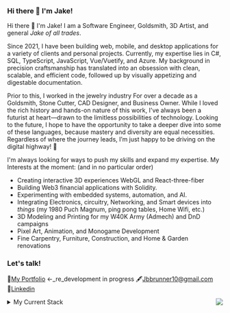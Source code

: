 ### Hi there 👋 I'm Jake!

Hi there 👋 I'm Jake!
I am a Software Engineer, Goldsmith, 3D Artist, and general *Jake of all trades*.

Since 2021, I have been building web, mobile, and desktop applications for a variety of clients and personal projects. 
Currently, my expertise lies in C#, SQL, TypeScript, JavaScript, Vue/Vuetify, and Azure. 
My background in precision craftsmanship has translated into an obsession with clean, scalable, and efficient code, followed up by visually appetizing and digestable documentation.

Prior to this, I worked in the jewelry industry For over a decade as a Goldsmith, Stone Cutter, CAD Designer, and Business Owner.
While I loved the rich history and hands-on nature of this work, I've always been a futurist at heart—drawn to the limitless possibilities of technology. 
Looking to the future, I hope to have the opportunity to take a deeper dive into some of these languages, because mastery and diversity are equal necessities.
Regardless of where the journey leads, I’m just happy to be driving on the digital highway! 🤖

I'm always looking for ways to push my skills and expand my expertise. My Interests at the moment: (and in no particular order)
- Creating interactive 3D experiences WebGL and React-three-fiber
- Building Web3 financial applications with Solidity.
- Experimenting with embedded systems, automation, and AI.
- Integrating Electronics, circuitry, Networking, and Smart devices into _things_ (my 1980 Puch Magnum, ping pong tables, Home Wifi, etc.)
- 3D Modeling and Printing for my W40K Army (Admech) and DnD campaigns
- Pixel Art, Animation, and Monogame Development
- Fine Carpentry, Furniture, Construction, and Home & Garden renovations
### Let's talk!

🚧[My Portfolio](https://www.jakebrunner.com) <-_re_development in progress
🖋️[Jbbrunner10@gmail.com](https://mail.google.com/a/google.com/?view=cm&fs=1&to=jbbrunner10@gmail.com)
🔗[Linkedin](https://www.linkedin.com/in/jake-brunner-21760522b/)

<img align="right" src="https://github-readme-stats.vercel.app/api/top-langs/?username=JAndrew13&theme=blue-green" />

<details>
<summary> My Current Stack <img src="https://github.com/ladunjexa/ladunjexa/blob/main/assets/lightning.gif?raw=true" width="12" /> </summary>

#### **Core Languages**
[![Python](https://img.shields.io/badge/Python-14354C.svg?logo=python&logoColor=white)](https://github.com/search?l=Python&q=user%3Aladunjexa+language%3Ac&type=Repositories)
[![JavaScript](https://img.shields.io/badge/JavaScript-F7DF1E.svg?logo=javascript&logoColor=black)](https://github.com/search?l=JavaScript&q=user%3Aladunjexa+language%3Ac&type=Repositories)
[![CSS](https://img.shields.io/badge/CSS-1572B6.svg?logo=css3&logoColor=white)](https://github.com/search?l=CSS&q=user%3Aladunjexa+language%3Ac&type=Repositories)
[![HTML](https://img.shields.io/badge/HTML-E34F26.svg?logo=html5&logoColor=white)](https://github.com/search?l=HTML&q=user%3Aladunjexa+language%3Ac&type=Repositories)
[![.NET](https://img.shields.io/badge/--512BD4?logo=.net&logoColor=ffffff)](https://dotnet.microsoft.com/)
[![Markdown](https://img.shields.io/badge/Markdown-000000.svg?logo=markdown&logoColor=white)](https://github.com/search?l=Markdown&q=user%3Aladunjexa+language%3Ac&type=Repositories)


#### Frameworks, Platforms and Libraries

![React](https://img.shields.io/badge/React-20232a.svg?logo=react&logoColor=%2361DAFB)
![Node.js](https://img.shields.io/badge/Node.js-43853D.svg?logo=node.js&logoColor=white)
![Express.js](https://img.shields.io/badge/Express.js-404d59.svg?logo=express&logoColor=white)
![Bootstrap](https://img.shields.io/badge/Bootstrap-7952B3.svg?logo=bootstrap&logoColor=white)
![Flutter](https://img.shields.io/badge/Flutter-02569B.svg?logo=flutter&logoColor=white)
  
  
![jQuery](https://img.shields.io/badge/jQuery-%230769AD.svg?logo=jquery&logoColor=white)
![Postman](https://img.shields.io/badge/Postman-FF6C37?logo=postman&logoColor=white)
[![Docker](https://badgen.net/badge/icon/docker?icon=docker&label)](https://https://docker.com/)
[![Npm](https://badgen.net/badge/icon/npm?icon=npm&label)](https://https://npmjs.com/)
![Terminal](https://badgen.net/badge/icon/terminal?icon=terminal&label)

#### IDEs/Editors, Version Control

![Visual Studio Code](https://img.shields.io/badge/Visual%20Studio%20Code-0078d7.svg?logo=visual-studio-code&logoColor=white)
![PyCharm](https://img.shields.io/badge/PyCharm-143?logo=pycharm&logoColor=black&color=black&labelColor=green)
[![Visual Studio](https://img.shields.io/badge/--6C33AF?logo=visual%20studio)](https://visualstudio.microsoft.com)
  
  
![Android Studio](https://img.shields.io/badge/Android%20Studio-008678.svg?logo=android-studio&logoColor=white)
![Git](https://img.shields.io/badge/Git-F05033.svg?logo=git&logoColor=white)
![GitHub](https://img.shields.io/badge/GitHub-%23121011.svg?logo=github&logoColor=white)

#### Databases & Hosting
[![Azure](https://badgen.net/badge/icon/azure?icon=azure&label)](https://azure.microsoft.com)
![MongoDB](https://img.shields.io/badge/MongoDB-%234ea94b.svg?logo=mongodb&logoColor=white)
![Heroku](https://img.shields.io/badge/Heroku-%23430098.svg?logo=heroku&logoColor=white)
![GitHub Pages](https://img.shields.io/badge/GitHub%20Pages-327FC7.svg?logo=github&logoColor=white)
 </details>







<!--
<img src="http://github-profile-summary-cards.vercel.app/api/cards/stats?username=JAndrew13&theme=tokyonight" width="32.5%">
<img src="http://github-profile-summary-cards.vercel.app/api/cards/repos-per-language?username=Jandrew13&theme=tokyonight" width="32.5%">
<img src="https://github-readme-stats.vercel.app/api/top-langs/?username=JAndrew13&layout=compact&langs_count=10&theme=tokyonight&hide_border=true&hide=procfile,pawn,javascript,html,css&exclude_repo=samp-dev-tools,survey-system.wca,Advanced-Calculator.WFA,Encryption-Generator.WFA,Bunch-of-Console-Apps" width="31%">
<img src="http://github-profile-summary-cards.vercel.app/api/cards/profile-details?username=JAndrew13&theme=tokyonight">
